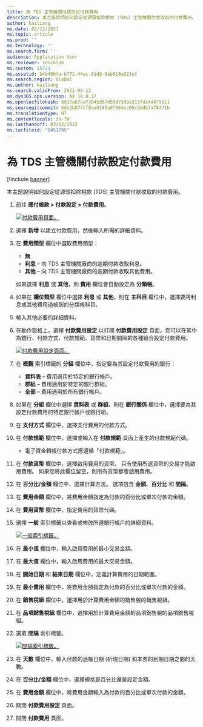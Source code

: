 ```yaml
---
title: 為 TDS 主管機關付款設定付款費用
description: 本主題說明如何設定從源頭扣除稅款 (TDS) 主管機關付款收取的付款費用。
author: kailiang
ms.date: 02/12/2021
ms.topic: article
ms.prod: ''
ms.technology: ''
ms.search.form: ''
audience: Application User
ms.reviewer: roschlom
ms.custom: 15721
ms.assetid: b4b406fa-b772-44ec-8dd8-8eb818a921ef
ms.search.region: Global
ms.author: kailiang
ms.search.validFrom: 2021-02-12
ms.dyn365.ops.version: AX 10.0.17
ms.openlocfilehash: 8917abfea73045d57d55d7338a313f414d479b11
ms.sourcegitcommit: 6dc2b877cf8ea9185a07964ec05c5ddb7a78471b
ms.translationtype: HT
ms.contentlocale: zh-TW
ms.lasthandoff: 03/12/2022
ms.locfileid: "8451785"
---
```

# <a name="set-up-payment-fees-for-tds-authority-payments"></a>為 TDS 主管機關付款設定付款費用

[!include [banner](../includes/banner.md)]

本主題說明如何設定從源頭扣除稅款 (TDS) 主管機關付款收取的付款費用。

1. 前往 **應付帳款 \> 付款設定 \> 付款費用**。

    [![付款費用頁面。](./media/apac-ind-TDS-28.png)](./media/apac-ind-TDS-28.png)

2. 選擇 **新增** 以建立付款費用，然後輸入所需的詳細資料。
3. 在 **費用類型** 欄位中選取費用類型：

    - **無**
    - **利息** – 向 TDS 主管機關廠商的逾期付款收取利息。
    - **其他** – 向 TDS 主管機關廠商的逾期付款收取其他費用。

    如果選擇 **利息** 或 **其他**，則 **費用** 欄位會自動設定為 **分類帳**。

4. 如果在 **欄位類型** 欄位中選擇 **利息** 或 **其他**，則在 **主科目** 欄位中，選擇要將利息或其他費用過帳到的分類帳科目。
5. 輸入其他必要的詳細資料。
6. 在動作窗格上，選擇 **付款費用設定** 以打開 **付款費用設定** 頁面，您可以在其中為銀行、付款方式、付款規範、貨幣和日期間隔的各種組合設定付款費用。

    [![付款費用設定頁面。](./media/apac-ind-TDS-21.png)](./media/apac-ind-TDS-21.png)

7. 在 **概觀** 索引標籤的 **分組** 欄位中，指定要為其設定付款費用的銀行：

    - **資料表** – 費用適用於特定的銀行帳戶。
    - **群組** – 費用適用於特定的銀行群組。
    - **全部** – 費用適用於所有銀行帳戶。

8. 如果在 **分組** 欄位中選擇 **資料表** 或 **群組**，則在 **銀行關係** 欄位中，選擇要為其設定付款費用的特定銀行帳戶或銀行組。
9. 在 **支付方式** 欄位中，選擇支付費用的付款方式。
10. 在 **付款規範** 欄位中，選擇或輸入在 **付款規範** 頁面上產生的付款規範代碼。
    - 電子資金轉帳付款方式應遵循「付款規範」。
12. 在 **付款貨幣** 欄位中，選擇啟用費用的貨幣。 只有使用所選貨幣的交易才能啟用費用。 如果您將此欄位留空，則所有貨幣都會啟用費用。
13. 在 **百分比/金額** 欄位中，選擇計算方法。 選項包含 **金額**、**百分比** 和 **間隔**。
14. 在 **費用金額** 欄位中，將費用金額指定為付款的百分比或單次付款的金額。
15. 在 **費用貨幣** 欄位中，指定費用的貨幣代碼。
16. 選擇 **一般** 索引標籤以查看或修改所選銀行帳戶的詳細資料。

    [![一般索引標籤。](./media/apac-ind-TDS-22.png)](./media/apac-ind-TDS-22.png)

16. 在 **最小值** 欄位中，輸入啟用費用的最小交易金額。
17. 在 **最大值** 欄位中，輸入啟用費用的最大交易金額。
18. 在 **開始日期** 和 **結束日期** 欄位中，定義計算費用的日期範圍。
19. 在 **最小費用** 欄位中，將費用金額指定為付款的百分比或單次付款的金額。
20. 在 **銷售稅組** 欄位中，選擇用於計算費用金額的銷售稅的銷售稅組。
21. 在 **品項銷售稅組** 欄位中，選擇用於計算費用金額的品項銷售稅的品項銷售稅組。
22. 選取 **間隔** 索引標籤。 

    [![間隔索引標籤。](./media/apac-ind-TDS-23.png)](./media/apac-ind-TDS-23.png)

23. 在 **天數** 欄位中，輸入付款的過帳日期 (折現日期) 和本票的到期日期之間的天數。
24. 在 **百分比/金額** 欄位中，選擇規格是百分比還是設定金額。
25. 在 **費用金額** 欄位中，將費用金額輸入為付款的百分比或單次付款的金額。
26. 關閉 **付款費用設定** 頁面。
27. 關閉 **付款費用** 頁面。
